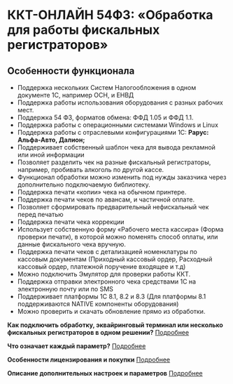 # ККТ-ОНЛАЙН 54ФЗ: «Обработка для работы фискальных регистраторов» #

## Особенности функционала ##

- Поддержка нескольких Систем Налогообложения в одном документе 1С, например ОСН, и ЕНВД
- Поддержка работы использования оборудования с разных рабочих мест.
- Поддержка 54 ФЗ, форматов обмена: ФФД 1.05 и ФФД 1.1.
- Поддержка работы с операционными системами Windows и Linux
- Поддержка работы с отраслевыми конфигурациями 1С: **Рарус: Альфа-Авто, Далион;**
- Поддерживает собственный шаблон чека для вывода рекламной или иной информации
- Позволяет разделить чек на разные фискальный регистраторы, например,
    пробивать алкоголь по другой кассе.
- Функционал обработки можно изменить под нужды заказчика через дополнительно
    подключаемую библиотеку.
- Поддержка печати «копии» чека на обычном принтере.
- Поддержка печати чеков по авансам, и частичной оплате.
- Позволяет сформировать предварительный нефискальный чек перед печатью
- Поддержка печати чека коррекции
- Использует собственную форму «Рабочего места кассира» (Форма проверки
    печати), в которой можно поменять способ оплаты, или данные фискального чека вручную.
- Поддержка печати чеков с детализацией номенклатуры по кассовым документам
    (Приходный кассовый ордер, Расходный кассовый ордер, платежной поручение
    входящее и т.д)
- Можно подключить Эмулятор для проверки работы ККТ.
- Поддержка отправки электронного чека средствами 1С на электронную почту или
    по SMS
- Поддерживает платформы 1С 8.1, 8.2 и 8.3 (Для платформы 8.1 поддерживаются
    NATIVE компоненты оборудования)
- Можно проверить и скачать обновление прямо из обработки.

**Как подключить обработку, эквайринговый терминал или несколько фискальных регистраторов в одном решении?** [Подробнее](Подключение.md)

**Что означает каждый параметр?** [Подробнее](Описание%20параметров.md)

**Особенности лицензирования и покупки** [Подробнее](Лицензирование.md)

**Описание дополнительных настроек и параметров** [Подробнее](Инструкция.md)
